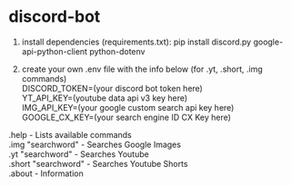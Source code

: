 # discord-bot
1. install dependencies (requirements.txt): pip install discord.py google-api-python-client python-dotenv

2. create your own .env file with the info below (for .yt, .short, .img commands)<br>
DISCORD_TOKEN=(your discord bot token here)<br>
YT_API_KEY=(youtube data api v3 key here)<br>
IMG_API_KEY=(your google custom search api key here)<br>
GOOGLE_CX_KEY=(your search engine ID CX Key here)

.help - Lists available commands<br>
.img "searchword"  -  Searches Google Images<br>
.yt "searchword"  -  Searches Youtube<br>
.short "searchword"  -  Searches Youtube Shorts<br>
.about  -  Information
